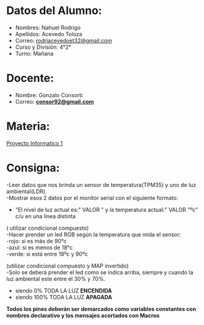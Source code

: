 # Datos del Alumno:

- Nombres: Nahuel Rodrigo 
- Apellidos: Acevedo Toloza
- Correo: rodriacevedoet32@gmail.com
- Curso y División: 4°2°
- Turno: Mañana

# Docente:
- Nombre: Gonzalo Consorti
- Correo: **[consor92@gmail.com](https://mail.google.com/mail/?view=cm&fs=1&to=consor92%40gmail.com&authuser=0)**

# Materia:
[Proyecto Informatico 1](https://classroom.google.com/c/NjU1NzcwMjE5NzM0)

# Consigna: 



-Leer datos que nos brinda un sensor de temperatura(TPM35) y uno de luz ambiental(LDR).  
-Mostrar esos 2 datos por el monitor serial con el siguiente formato:

-   "El nivel de luz actual es:" VALOR " y la temperatura actual:" VALOR "ºc" c/u en una linea distinta

( utilizar condicional compuesto)  
-Hacer prender un led RGB según la temperatura que mida el sensor:  
-rojo: si es más de 90°c  
-azul: si es menos de 18°c  
-verde: si está entre 18ºc y 90ºc  
  
(utilizar condicional compuesto y MAP invertido)  
-Solo se deberá prender el led como se indica arriba, siempre y cuando la luz ambiental este entre el 30% y 70%.

-   siendo 0% TODA LA LUZ  **ENCENDIDA**
-   siendo 100% TODA LA LUZ  **APAGADA**

**Todos los pines deberán ser demarcados como variables constantes con nombres declarativo y los mensajes acortados con Macros**
